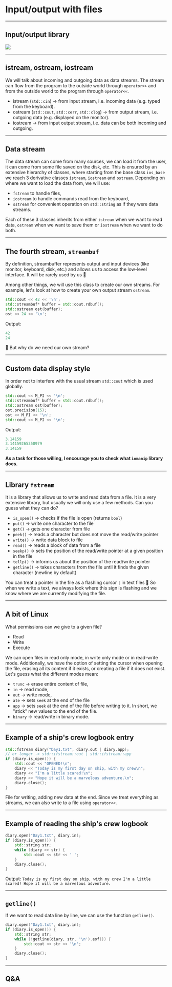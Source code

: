 <!-- .slide: data-background="#111111" -->

# Input/output with files

___

## Input/output library

<img src="img/iostream.gif">

___

## istream, ostream, iostream

We will talk about incoming and outgoing data as data streams. The stream can flow from the program to the outside world through `operator>>` and from the outside world to the program through `operator<<`.

* <!-- .element: class="fragment fade-in" --> istream (<code>std::cin</code>) -> from input stream, i.e. incoming data (e.g. typed from the keyboard).
* <!-- .element: class="fragment fade-in" --> ostream (<code>std::cout</code>, <code>std::cerr</code>, <code>std::clog</code>) -> from output stream, i.e. outgoing data (e.g. displayed on the monitor).
* <!-- .element: class="fragment fade-in" --> iostream -> from input output stream, i.e. data can be both incoming and outgoing.

___

## Data stream

The data stream can come from many sources, we can load it from the user, it can come from some file saved on the disk, etc. This is ensured by an extensive hierarchy of classes, where starting from the base class `ios_base` we reach 3 derivative classes `istream`, `iostream` and `ostream`. Depending on where we want to load the data from, we will use:

* <!-- .element: class="fragment fade-in" --> <code>fstream</code> to handle files,
* <!-- .element: class="fragment fade-in" --> <code>iostream</code> to handle commands read from the keyboard,
* <!-- .element: class="fragment fade-in" --> <code>sstream</code> for convenient operation on <code>std::string</code> as if they were data streams.

Each of these 3 classes inherits from either <code>istream</code> when we want to read data, <code>ostream</code> when we want to save them or <code>iostream</code> when we want to do both.
<!-- .element: class="fragment fade-in" -->

___

## The fourth stream, `streambuf`
<!-- Nie mogłem znaleźć angielskiego odpowiednika od czwartego jeźdzca, jak taki jest to proszę poprawić :) -->

By definition, streambuffer represents output and input devices (like monitor, keyboard, disk, etc.) and allows us to access the low-level interface. It will be rarely used by us 🙂

Among other things, we will use this class to create our own streams. For example, let's look at how to create your own output stream `ostream`.
<!-- .element: class="fragment fade-in" -->

```cpp
std::cout << 42 << '\n';
std::streambuf* buffer = std::cout.rdbuf();
std::ostream ost(buffer);
ost << 24 << '\n';
```
<!-- .element: class="fragment fade-in" -->

Output:
<!-- .element: class="fragment fade-in" -->

```cpp
42
24
```
<!-- .element: class="fragment fade-in" -->

🤔 But why do we need our own stream?
<!-- .element: class="fragment fade-in" -->

___

## Custom data display style

In order not to interfere with the usual stream `std::cout` which is used globally.

```cpp
std::cout << M_PI << '\n';
std::streambuf* buffer = std::cout.rdbuf();
std::ostream ost(buffer);
ost.precision(15);
ost << M_PI << '\n';
std::cout << M_PI << '\n';
```
<!-- .element: class="fragment fade-in" -->

Output:
<!-- .element: class="fragment fade-in" -->

```cpp
3.14159
3.14159265358979
3.14159
```
<!-- .element: class="fragment fade-in" -->

**As a task for those willing, I encourage you to check what `iomanip` library does.**
<!-- .element: class="fragment fade-in" -->

___

<!-- .slide: style="font-size: 0.9em" -->

## Library `fstream`

It is a library that allows us to write and read data from a file. It is a very extensive library, but usually we will only use a few methods. Can you guess what they can do?

* <!-- .element: class="fragment fade-in" --> <code>is_open()</code><span class="fragment fade-in"> -> checks if the file is open (returns <code>bool</code>)</span>
* <!-- .element: class="fragment fade-in" --> <code>put()</code><span class="fragment fade-in"> -> write one character to the file</span>
* <!-- .element: class="fragment fade-in" --> <code>get()</code><span class="fragment fade-in"> -> gets one character from file</span>
* <!-- .element: class="fragment fade-in" --> <code>peek()</code><span class="fragment fade-in"> -> reads a character but does not move the read/write pointer</span>
* <!-- .element: class="fragment fade-in" --> <code>write()</code><span class="fragment fade-in"> -> write data block to file</span>
* <!-- .element: class="fragment fade-in" --> <code>read()</code><span class="fragment fade-in"> -> reads a block of data from a file</span>
* <!-- .element: class="fragment fade-in" --> <code>seekp()</code><span class="fragment fade-in"> -> sets the position of the read/write pointer at a given position in the file</span>
* <!-- .element: class="fragment fade-in" --> <code>tellp()</code><span class="fragment fade-in"> -> informs us about the position of the read/write pointer</span>
* <!-- .element: class="fragment fade-in" --> <code>getline()</code><span class="fragment fade-in"> -> takes characters from the file until it finds the given character (newline by default)</span>

You can treat a pointer in the file as a flashing cursor `|` in text files 🙂 So when we write a text, we always look where this sign is flashing and we know where we are currently modifying the file.
<!-- .element: class="fragment fade-in" -->

___
<!-- .slide: style="font-size: 0.9em" -->

## A bit of Linux

What permissions can we give to a given file?

* <!-- .element: class="fragment fade-in" --> Read
* <!-- .element: class="fragment fade-in" --> Write
* <!-- .element: class="fragment fade-in" --> Execute

We can open files in read only mode, in write only mode or in read-write mode. Additionally, we have the option of setting the cursor when opening the file, erasing all its content if it exists, or creating a file if it does not exist. Let's guess what the different modes mean:
<!-- .element: class="fragment fade-in" -->

* <!-- .element: class="fragment fade-in" --> <code>trunc</code> <span class="fragment fade-in"> -> erase entire content of file,</span>
* <!-- .element: class="fragment fade-in" --> <code>in</code> <span class="fragment fade-in"> -> read mode,</span>
* <!-- .element: class="fragment fade-in" --> <code>out</code> <span class="fragment fade-in"> -> write mode,</span>
* <!-- .element: class="fragment fade-in" --> <code>ate</code> <span class="fragment fade-in"> -> sets <code>seek</code> at the end of the file</span>
* <!-- .element: class="fragment fade-in" --> <code>app</code> <span class="fragment fade-in"> -> sets <code>seek</code> at the end of the file before writing to it. In short, we "stick" new values ​​to the end of the file.</span>
* <!-- .element: class="fragment fade-in" --> <code>binary</code> <span class="fragment fade-in"> -> read/write in binary mode.</span>

___

## Example of a ship's crew logbook entry

```cpp
std::fstream diary("Day1.txt", diary.out | diary.app);
// or longer -> std::ifstream::out | std::ifstream::app
if (diary.is_open()) {
    std::cout << "OPENED!\n";
    diary << "Today is my first day on ship, with my crew\n";
    diary << "I'm a little scared!\n";
    diary << "Hope it will be a marvelous adventure.\n";
    diary.close();
}
```
<!-- .element: class="fragment fade-in" -->

File for writing, adding new data at the end.
Since we treat everything as streams, we can also write to a file using `operator<<`.
<!-- .element: class="fragment fade-in" -->

___

## Example of reading the ship's crew logbook

```cpp
diary.open("Day1.txt", diary.in);
if (diary.is_open()) {
    std::string str;
    while (diary >> str) {
        std::cout << str << ' ';
    }
    diary.close();
}
```
<!-- .element: class="fragment fade-in" -->

Output: `Today is my first day on ship, with my crew I'm a little scared! Hope it will be a marvelous adventure.`
<!-- .element: class="fragment fade-in" -->

___

## `getline()`

If we want to read data line by line, we can use the function `getline()`.

```cpp
diary.open("Day1.txt", diary.in);
if (diary.is_open()) {
    std::string str;
    while (!getline(diary, str, '\n').eof()) {
        std::cout << str << '\n';
    }
    diary.close();
}
```
<!-- .element: class="fragment fade-in" -->

___

## Q&A
